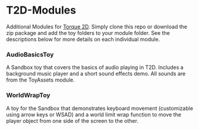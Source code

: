 T2D-Modules
===========

Additional Modules for [Torque 2D](https://github.com/GarageGames/Torque2D). Simply clone this repo or download the zip package and add the toy folders to your module folder. See the descriptions below for more details on each individual module.

### AudioBasicsToy ###

A Sandbox toy that covers the basics of audio playing in T2D. Includes a background music player and a short sound effects demo. All sounds are from the ToyAssets module.

### WorldWrapToy ###

A toy for the Sandbox that demonstrates keyboard movement (customizable using arrow keys or WSAD) and a world limit wrap function to move the player object from one side of the screen to the other.
